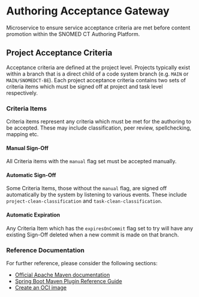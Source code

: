 # Authoring Acceptance Gateway 
Microservice to ensure service acceptance criteria are met before content promotion within the SNOMED CT Authoring Platform.

## Project Acceptance Criteria
Acceptance criteria are defined at the project level. Projects typically exist within a branch that is a direct child of a code system branch (e.g. `MAIN` or 
`MAIN/SNOMEDCT-BE`). Each project acceptance criteria contains two sets of criteria items which must be signed off at project and task level respectively.

### Criteria Items
Criteria items represent any criteria which must be met for the authoring to be accepted. These may include classification, peer review, spellchecking, mapping etc.

#### Manual Sign-Off
All Criteria items with the `manual` flag set must be accepted manually.

#### Automatic Sign-Off
Some Criteria Items, those without the `manual` flag, are signed off automatically by the system by listening to various events.
These include  `project-clean-classification` and `task-clean-classification`.

#### Automatic Expiration
Any Criteria Item which has the `expiresOnCommit` flag set to try will have any existing Sign-Off deleted when a new commit is made on that branch.

### Reference Documentation
For further reference, please consider the following sections:

* [Official Apache Maven documentation](https://maven.apache.org/guides/index.html)
* [Spring Boot Maven Plugin Reference Guide](https://docs.spring.io/spring-boot/docs/2.4.3/maven-plugin/reference/html/)
* [Create an OCI image](https://docs.spring.io/spring-boot/docs/2.4.3/maven-plugin/reference/html/#build-image)
